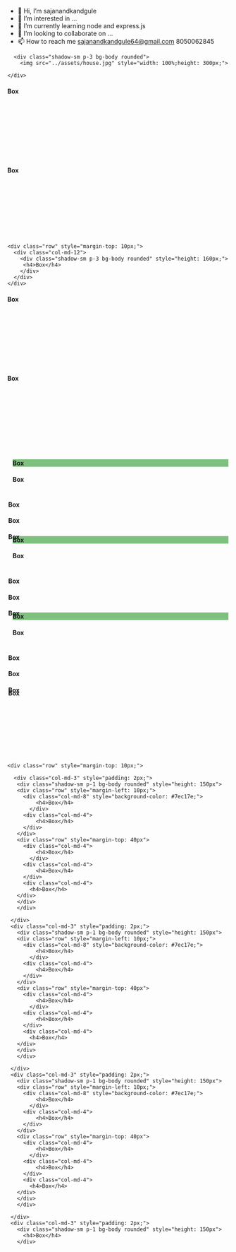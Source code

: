 - 👋 Hi, I’m sajanandkandgule
- 👀 I’m interested in ...
- 🌱 I’m currently learning node and express.js
- 💞️ I’m looking to collaborate on ...
- 📫 How to reach me sajanandkandgule64@gmail.com
             8050062845

<!---
sajanandkandgule/sajanandkandgule is a ✨ special ✨ repository because its `README.md` (this file) appears on your GitHub profile.
You can click the Preview link to take a look at your changes.
--->

 
<div class="col-md-12">
<div class="row">
  
  <div class="col-md-6">
    
      <div class="shadow-sm p-3 bg-body rounded">
        <img src="../assets/house.jpg" style="width: 100%;height: 300px;">
     
    </div>
  </div>

  <div class="col-md-3" style="padding: 0px;">
    <div class="row">
      <div class="col-md-6">
        <div class="shadow-sm p-3 bg-body rounded" style="height: 160px;">
          <h4>Box</h4>
        </div>
      </div>
      <div class="col-md-6">
        <div class="shadow-sm p-3 bg-body rounded" style="height: 160px;">
          <h4>Box</h4>
        </div>
      </div>
    </div>

    <div class="row" style="margin-top: 10px;">
      <div class="col-md-12">
        <div class="shadow-sm p-3 bg-body rounded" style="height: 160px;">
         <h4>Box</h4>
        </div>
      </div>
    </div>

  </div>

  <div class="col-md-3">
    <div class="row">
      <div class="col-md-12">
        <div class="shadow-sm p-1 bg-body rounded" style="height: 160px">
          <h4>Box</h4>
        </div>
      </div>
      <div class="col-md-12" style="margin-top: 10px;">
        <div class="shadow-sm p-1 bg-body rounded" style="height: 160px">
          <h4>Box</h4>
      </div>
    </div>

    

  </div>
  </div>

  <div class="row" style="margin-top: 10px;">
    <div class="col-md-3" style="padding: 2px;">
     <div class="shadow-sm p-1 bg-body rounded" style="height: 150px">
     <div class="row" style="margin-left: 10px;">
       <div class="col-md-8" style="background-color: #7ec17e;">
           <h4>Box</h4>
         </div>
       <div class="col-md-4">
           <h4>Box</h4>
       </div>
     </div>
     <div class="row" style="margin-top: 40px">
       <div class="col-md-4">
           <h4>Box</h4>
         </div>
       <div class="col-md-4">
           <h4>Box</h4>
       </div>
       <div class="col-md-4">
         <h4>Box</h4>
     </div>
     </div>
     </div>
     
   </div>
   <div class="col-md-3" style="padding: 2px;">
     <div class="shadow-sm p-1 bg-body rounded" style="height: 150px">
     <div class="row" style="margin-left: 10px;">
       <div class="col-md-8" style="background-color: #7ec17e;">
           <h4>Box</h4>
         </div>
       <div class="col-md-4">
           <h4>Box</h4>
       </div>
     </div>
     <div class="row" style="margin-top: 40px">
       <div class="col-md-4">
           <h4>Box</h4>
         </div>
       <div class="col-md-4">
           <h4>Box</h4>
       </div>
       <div class="col-md-4">
         <h4>Box</h4>
     </div>
     </div>
     </div>
     
   </div>
   <div class="col-md-3" style="padding: 2px;">
     <div class="shadow-sm p-1 bg-body rounded" style="height: 150px">
     <div class="row" style="margin-left: 10px;">
       <div class="col-md-8" style="background-color: #7ec17e;">
           <h4>Box</h4>
         </div>
       <div class="col-md-4">
           <h4>Box</h4>
       </div>
     </div>
     <div class="row" style="margin-top: 40px">
       <div class="col-md-4">
           <h4>Box</h4>
         </div>
       <div class="col-md-4">
           <h4>Box</h4>
       </div>
       <div class="col-md-4">
         <h4>Box</h4>
     </div>
     </div>
     </div>
     
   </div>
   <div class="col-md-3" style="padding: 2px;">
     <div class="shadow-sm p-1 bg-body rounded" style="height: 150px">
       <h4>Box</h4>
     </div>
  
   
 </div>
 </div>

    <div class="row" style="margin-top: 10px;">
    
      <div class="col-md-3" style="padding: 2px;">
       <div class="shadow-sm p-1 bg-body rounded" style="height: 150px">
       <div class="row" style="margin-left: 10px;">
         <div class="col-md-8" style="background-color: #7ec17e;">
             <h4>Box</h4>
           </div>
         <div class="col-md-4">
             <h4>Box</h4>
         </div>
       </div>
       <div class="row" style="margin-top: 40px">
         <div class="col-md-4">
             <h4>Box</h4>
           </div>
         <div class="col-md-4">
             <h4>Box</h4>
         </div>
         <div class="col-md-4">
           <h4>Box</h4>
       </div>
       </div>
       </div>
       
     </div>
     <div class="col-md-3" style="padding: 2px;">
       <div class="shadow-sm p-1 bg-body rounded" style="height: 150px">
       <div class="row" style="margin-left: 10px;">
         <div class="col-md-8" style="background-color: #7ec17e;">
             <h4>Box</h4>
           </div>
         <div class="col-md-4">
             <h4>Box</h4>
         </div>
       </div>
       <div class="row" style="margin-top: 40px">
         <div class="col-md-4">
             <h4>Box</h4>
           </div>
         <div class="col-md-4">
             <h4>Box</h4>
         </div>
         <div class="col-md-4">
           <h4>Box</h4>
       </div>
       </div>
       </div>
       
     </div>
     <div class="col-md-3" style="padding: 2px;">
       <div class="shadow-sm p-1 bg-body rounded" style="height: 150px">
       <div class="row" style="margin-left: 10px;">
         <div class="col-md-8" style="background-color: #7ec17e;">
             <h4>Box</h4>
           </div>
         <div class="col-md-4">
             <h4>Box</h4>
         </div>
       </div>
       <div class="row" style="margin-top: 40px">
         <div class="col-md-4">
             <h4>Box</h4>
           </div>
         <div class="col-md-4">
             <h4>Box</h4>
         </div>
         <div class="col-md-4">
           <h4>Box</h4>
       </div>
       </div>
       </div>
       
     </div>
     <div class="col-md-3" style="padding: 2px;">
       <div class="shadow-sm p-1 bg-body rounded" style="height: 150px">
         <h4>Box</h4>
       </div>
    
     
   </div>
   </div>

</div>
